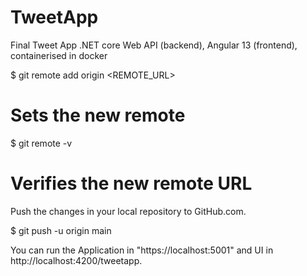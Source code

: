 # TweetApp
Final Tweet App
.NET core Web API (backend),
Angular 13 (frontend),
containerised in docker

$ git remote add origin  <REMOTE_URL> 
# Sets the new remote
$ git remote -v
# Verifies the new remote URL
Push the changes in your local repository to GitHub.com.

$ git push -u origin main


You can run the Application in "https://localhost:5001" and UI in http://localhost:4200/tweetapp.
